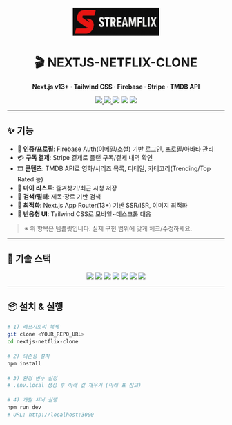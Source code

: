 <!-- BANNER -->
<p align="center">
  <img src="./public/stream.jpg" alt="stream Clone Banner" width="200px" />
</p>

<h1 align="center">🎬 NEXTJS-NETFLIX-CLONE</h1>
<p align="center">
  <b>Next.js v13+ · Tailwind CSS · Firebase · Stripe · TMDB API</b>
</p>

<p align="center">
  <a href="<!-- 배포 URL 넣기 -->">
    <img src="https://img.shields.io/badge/Live-Demo-blue?logo=vercel&logoColor=white" />
  </a>
  <a href="<!-- GitHub 저장소 URL 넣기 -->">
    <img src="https://img.shields.io/github/stars/choidy180/nextjs-netflix-clone?style=social" />
  </a>
  <img src="https://img.shields.io/github/license/choidy180/nextjs-netflix-clone?color=brightgreen" />
  <img src="https://img.shields.io/badge/PRs-welcome-yellow?logo=github" />
  <img src="https://img.shields.io/badge/Made%20with-❤️-ff69b4" />
</p>

---

## ✨ 기능
- 🔐 **인증/프로필**: Firebase Auth(이메일/소셜) 기반 로그인, 프로필/아바타 관리
- 💳 **구독 결제**: Stripe 결제로 플랜 구독/결제 내역 확인
- 🎞️ **콘텐츠**: TMDB API로 영화/시리즈 목록, 디테일, 카테고리(Trending/Top Rated 등)
- 🧡 **마이 리스트**: 즐겨찾기/최근 시청 저장
- 🔎 **검색/필터**: 제목·장르 기반 검색
- 🚀 **최적화**: Next.js App Router(13+) 기반 SSR/ISR, 이미지 최적화
- 📱 **반응형 UI**: Tailwind CSS로 모바일~데스크톱 대응

> ※ 위 항목은 템플릿입니다. 실제 구현 범위에 맞게 체크/수정하세요.

---

## 🧰 기술 스택
<p align="center">
  <img src="https://img.shields.io/badge/Next.js-000?style=flat-square&logo=next.js&logoColor=white" />
  <img src="https://img.shields.io/badge/Tailwind%20CSS-06B6D4?style=flat-square&logo=tailwindcss&logoColor=white" />
  <img src="https://img.shields.io/badge/Firebase-FFCA28?style=flat-square&logo=firebase&logoColor=white" />
  <img src="https://img.shields.io/badge/Stripe-635BFF?style=flat-square&logo=stripe&logoColor=white" />
  <img src="https://img.shields.io/badge/TMDB%20API-01B4E4?style=flat-square&logo=themoviedatabase&logoColor=white" />
  <img src="https://img.shields.io/badge/TypeScript-3178C6?style=flat-square&logo=typescript&logoColor=white" />
  <img src="https://img.shields.io/badge/Vercel-000?style=flat-square&logo=vercel&logoColor=white" />
</p>

---

## 📦 설치 & 실행
```bash
# 1) 레포지토리 복제
git clone <YOUR_REPO_URL>
cd nextjs-netflix-clone

# 2) 의존성 설치
npm install

# 3) 환경 변수 설정
# .env.local 생성 후 아래 값 채우기 (아래 표 참고)

# 4) 개발 서버 실행
npm run dev
# URL: http://localhost:3000
